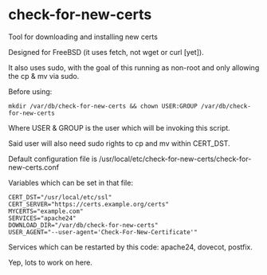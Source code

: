 # check-for-new-certs
Tool for downloading and installing new certs

Designed for FreeBSD (it uses fetch, not wget or curl [yet]). 

It also uses sudo, with the goal of this running as non-root and only allowing the cp & mv via sudo.

Before using: 

```
mkdir /var/db/check-for-new-certs && chown USER:GROUP /var/db/check-for-new-certs
```

Where USER & GROUP is the user which will be invoking this script.

Said user will also need sudo rights to cp and mv within CERT_DST.

Default configuration file is /usr/local/etc/check-for-new-certs/check-for-new-certs.conf

Variables which can be set in that file:

```
CERT_DST="/usr/local/etc/ssl"
CERT_SERVER="https://certs.example.org/certs"
MYCERTS="example.com"
SERVICES="apache24"
DOWNLOAD_DIR="/var/db/check-for-new-certs"
USER_AGENT="--user-agent='Check-For-New-Certificate'"
```

Services which can be restarted by this code: apache24, dovecot, postfix.

Yep, lots to work on here.
